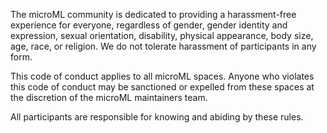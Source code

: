 The microML community is dedicated to providing a harassment-free experience for everyone, regardless of gender, gender identity and expression, sexual orientation, disability, physical appearance, body size, age, race, or religion. We do not tolerate harassment of participants in any form.

This code of conduct applies to all microML spaces. Anyone who violates this code of conduct may be sanctioned or expelled from these spaces at the discretion of the microML maintainers team.

All participants are responsible for knowing and abiding by these rules.
